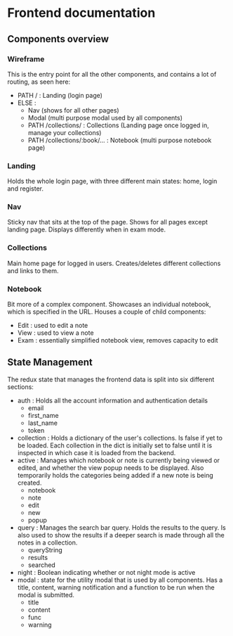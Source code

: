 # Frontend documentation

## Components overview

### Wireframe 
This is the entry point for all the other components, and contains a lot of routing, as seen here:
 - PATH / : Landing (login page)
 - ELSE :
    - Nav (shows for all other pages)
    - Modal (multi purpose modal used by all components)
    - PATH /collections/ : Collections (Landing page once logged in, manage your collections)
    - PATH /collections/:book/... : Notebook (multi purpose notebook page)

### Landing
Holds the whole login page, with three different main states: home, login and register.

### Nav
Sticky nav that sits at the top of the page. Shows for all pages except landing page. Displays differently when in exam mode.

### Collections
Main home page for logged in users. Creates/deletes different collections and links to them.

### Notebook
Bit more of a complex component. Showcases an individual notebook, which is specified in the URL. Houses a couple of child components:
 - Edit : used to edit a note
 - View : used to view a note
 - Exam : essentially simplified notebook view, removes capacity to edit 


## State Management
The redux state that manages the frontend data is split into six different sections:
 - auth : Holds all the account information and authentication details
    - email
    - first_name
    - last_name
    - token
 - collection : Holds a dictionary of the user's collections. Is false if yet to be loaded. Each collection in the dict is initially set to false until it is inspected in which case it is loaded from the backend. 
 - active : Manages which notebook or note is currently being viewed or edited, and whether the view popup needs to be displayed. Also temporarily holds the categories being added if a new note is being created.
    - notebook
    - note
    - edit
    - new
    - popup
 - query : Manages the search bar query. Holds the results to the query. Is also used to show the results if a deeper search is made through all the notes in a collection.
    - queryString
    - results
    - searched
 - night : Boolean indicating whether or not night mode is active
 - modal : state for the utility modal that is used by all components. Has a title, content, warning notification and a function to be run when the modal is submitted.
    - title
    - content
    - func
    - warning